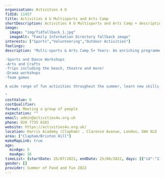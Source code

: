 ```yaml
---
organisation: Activities 4 U
fidId: 11457
title: Activities 4 U Multisports and Arts Camp
shortDescription: Activities 4 U Multisports and Arts Camp + description
image:
  image: "img/fidfallback_1.jpg"
  imageAlt: "Family Information Directory fallback image"
interests: ["Sports","Volunteering","Outdoor Activities"]
feelings:
description: "Multi-sports & Arts Camp 5+ Years- An enriching programme of fun and engaging activities over the summer, including:

-Sports and Dance Workshops
-Arts and Crafts
-Trips including the beach, theatre and more!
-Drama workshops
-Team games

A wide range of fun activities throughout the summer, learn new skills, gain new experiences and meet new friends!

"
costValue: 0
costQualifier: 
format: Meeting a group of people
expectation: ""
email: admin@activities4u.org.uk
phone: 020 7735 8181
website: https://activities4u.org.uk/
location: Harris Academy (Clapham) , Clarence Avenue, London, SW4 8LD
area: ["Clapham/Brixton Hill"]
makeMapLink: true
age:
  minAge: 5
  maxAge: 16
timeList: {startDate: 25/07/2022, endDate: 25/08/2022, days: [{"id":"11457","fis_provider_name":"Activities 4 U Multisports and Arts Camp","day":"Monday","start_time":"9:00 AM","end_time":"1:00 PM"},{"id":"11457","fis_provider_name":"Activities 4 U Multisports and Arts Camp","day":"Tuesday","start_time":"9:00 AM","end_time":"1:00 PM"},{"id":"11457","fis_provider_name":"Activities 4 U Multisports and Arts Camp","day":"Wednesday","start_time":"9:00 AM","end_time":"1:00 PM"},{"id":"11457","fis_provider_name":"Activities 4 U Multisports and Arts Camp","day":"Thursday","start_time":"9:00 AM","end_time":"1:00 PM"}] }
gender: []
provider: Summer of Food and Fun 2022
---
```


